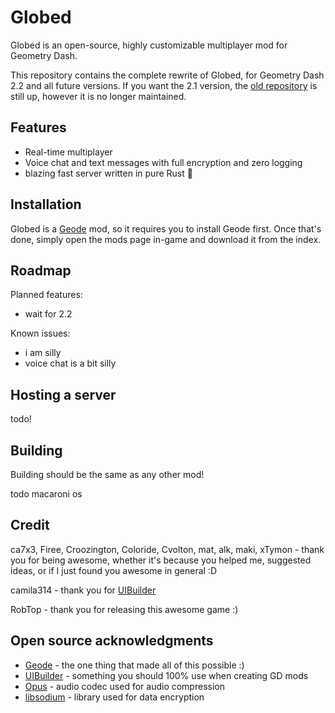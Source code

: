 # Globed

Globed is an open-source, highly customizable multiplayer mod for Geometry Dash.

This repository contains the complete rewrite of Globed, for Geometry Dash 2.2 and all future versions. If you want the 2.1 version, the [old repository](https://github.com/dankmeme01/globed) is still up, however it is no longer maintained.

## Features

* Real-time multiplayer
* Voice chat and text messages with full encryption and zero logging
* blazing fast server written in pure Rust 🚀

## Installation

Globed is a [Geode](https://github.com/geode-sdk/geode) mod, so it requires you to install Geode first. Once that's done, simply open the mods page in-game and download it from the index.

## Roadmap

Planned features:

* wait for 2.2

Known issues:

* i am silly
* voice chat is a bit silly

## Hosting a server

todo!

## Building

Building should be the same as any other mod!

todo macaroni os

## Credit

ca7x3, Firee, Croozington, Coloride, Cvolton, mat, alk, maki, xTymon - thank you for being awesome, whether it's because you helped me, suggested ideas, or if I just found you awesome in general :D

camila314 - thank you for [UIBuilder](https://github.com/camila314/uibuilder)

RobTop - thank you for releasing this awesome game :)

## Open source acknowledgments

* [Geode](https://github.com/geode-sdk/geode) - the one thing that made all of this possible :)
* [UIBuilder](https://github.com/camila314/uibuilder) - something you should 100% use when creating GD mods
* [Opus](https://github.com/xiph/opus) - audio codec used for audio compression
* [libsodium](https://github.com/jedisct1/libsodium) - library used for data encryption
